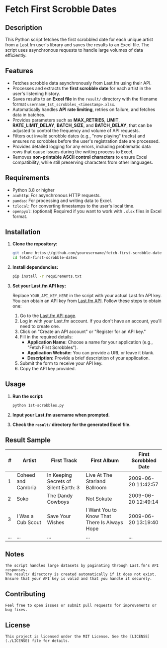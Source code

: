 # Fetch First Scrobble Dates

## Description

This Python script fetches the first scrobbled date for each unique artist from a Last.fm user's library and saves the results to an Excel file. The script uses asynchronous requests to handle large volumes of data efficiently.

## Features

- Fetches scrobble data asynchronously from Last.fm using their API.
- Processes and extracts the **first scrobble date** for each artist in the user's listening history.
- Saves results to an **Excel file** in the `result/` directory with the filename format `username_1st_scrobbles_<timestamp>.xlsx`.
- Automatically handles **API rate limiting**, retries on failure, and fetches data in batches.
- Provides parameters such as **MAX_RETRIES**, **LIMIT**, **RATE_LIMIT_DELAY**, **BATCH_SIZE**, and **BATCH_DELAY**, that can be adjusted to control the frequency and volume of API requests.
- Filters out invalid scrobble dates (e.g., "now playing" tracks) and ensures no scrobbles before the user's registration date are processed.
- Provides detailed logging for any errors, including problematic data rows that cause issues during the writing process to Excel.
- Removes **non-printable ASCII control characters** to ensure Excel compatibility, while still preserving characters from other languages.

## Requirements

- Python 3.8 or higher
- `aiohttp`: For asynchronous HTTP requests.
- `pandas`: For processing and writing data to Excel.
- `tzlocal`: For converting timestamps to the user's local time.
- `openpyxl`: (optional) Required if you want to work with `.xlsx` files in Excel format.

## Installation

1. **Clone the repository:**

    ```sh
    git clone https://github.com/yourusername/fetch-first-scrobble-dates.git
    cd fetch-first-scrobble-dates
    ```

2. **Install dependencies:**

    ```sh
    pip install -r requirements.txt
    ```

3. **Set your Last.fm API key:**
   
   Replace `YOUR_API_KEY_HERE` in the script with your actual Last.fm API key. You can obtain an API key from [Last.fm API](https://www.last.fm/api). Follow these steps to obtain one:

    1. Go to the [Last.fm API page](https://www.last.fm/api).
    2. Log in with your Last.fm account. If you don't have an account, you'll need to create one.
    3. Click on "Create an API account" or "Register for an API key."
    4. Fill in the required details:
        - **Application Name:** Choose a name for your application (e.g., "Fetch First Scrobbles").
        - **Application Website:** You can provide a URL or leave it blank.
        - **Description:** Provide a brief description of your application.
    5. Submit the form to receive your API key.
    6. Copy the API key provided.

## Usage

1. **Run the script:**

    ```sh
    python 1st-scrobbles.py
    ```

2. **Input your Last.fm username when prompted.**

3. **Check the `result/` directory for the generated Excel file.**

## Result Sample

| #  | Artist               | First Track                             | First Album                               | First Scrobbled Date   |
|----|----------------------|-----------------------------------------|-------------------------------------------|------------------------|
| 1  | Coheed and Cambria    | In Keeping Secrets of Silent Earth: 3   | Live At The Starland Ballroom             | 2009-06-20 11:42:57    |
| 2  | Soko                 | The Dandy Cowboys                       | Not Sokute                                | 2009-06-20 12:49:14    |
| 3  | I Was a Cub Scout     | Save Your Wishes                        | I Want You to Know That There Is Always Hope | 2009-06-20 13:19:40    |
| ...| ...                  | ...                                     | ...                                       | ...                    |

## Notes

    The script handles large datasets by paginating through Last.fm's API responses.
    The result/ directory is created automatically if it does not exist.
    Ensure that your API key is valid and that you handle it securely.

## Contributing

	Feel free to open issues or submit pull requests for improvements or bug fixes.

## License

	This project is licensed under the MIT License. See the [LICENSE](./LICENSE) file for details.